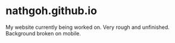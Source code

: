 # nathgoh.github.io
My website currently being worked on.
Very rough and unfinished. Background broken on mobile.
